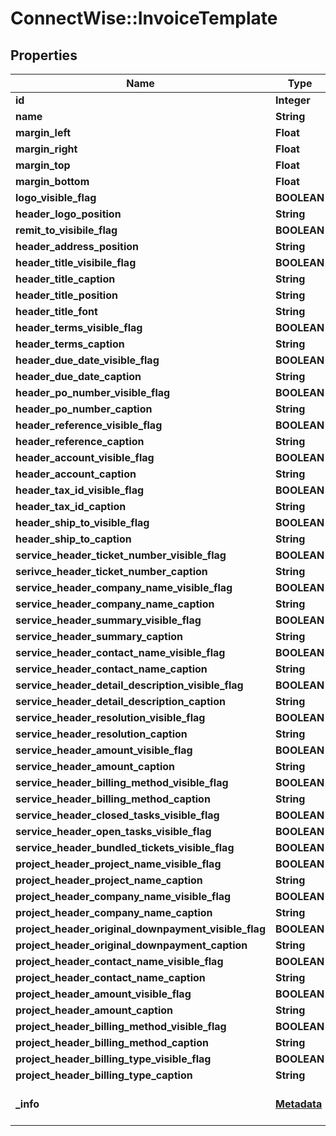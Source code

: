 # ConnectWise::InvoiceTemplate

## Properties
Name | Type | Description | Notes
------------ | ------------- | ------------- | -------------
**id** | **Integer** |  | [optional] 
**name** | **String** |  | 
**margin_left** | **Float** |  | [optional] 
**margin_right** | **Float** |  | [optional] 
**margin_top** | **Float** |  | [optional] 
**margin_bottom** | **Float** |  | [optional] 
**logo_visible_flag** | **BOOLEAN** |  | [optional] 
**header_logo_position** | **String** |  | [optional] 
**remit_to_visibile_flag** | **BOOLEAN** |  | [optional] 
**header_address_position** | **String** |  | [optional] 
**header_title_visibile_flag** | **BOOLEAN** |  | [optional] 
**header_title_caption** | **String** |  | [optional] 
**header_title_position** | **String** |  | [optional] 
**header_title_font** | **String** |  | [optional] 
**header_terms_visible_flag** | **BOOLEAN** |  | [optional] 
**header_terms_caption** | **String** |  | [optional] 
**header_due_date_visible_flag** | **BOOLEAN** |  | [optional] 
**header_due_date_caption** | **String** |  | [optional] 
**header_po_number_visible_flag** | **BOOLEAN** |  | [optional] 
**header_po_number_caption** | **String** |  | [optional] 
**header_reference_visible_flag** | **BOOLEAN** |  | [optional] 
**header_reference_caption** | **String** |  | [optional] 
**header_account_visible_flag** | **BOOLEAN** |  | [optional] 
**header_account_caption** | **String** |  | [optional] 
**header_tax_id_visible_flag** | **BOOLEAN** |  | [optional] 
**header_tax_id_caption** | **String** |  | [optional] 
**header_ship_to_visible_flag** | **BOOLEAN** |  | [optional] 
**header_ship_to_caption** | **String** |  | [optional] 
**service_header_ticket_number_visible_flag** | **BOOLEAN** |  | [optional] 
**serivce_header_ticket_number_caption** | **String** |  | [optional] 
**service_header_company_name_visible_flag** | **BOOLEAN** |  | [optional] 
**service_header_company_name_caption** | **String** |  | [optional] 
**service_header_summary_visible_flag** | **BOOLEAN** |  | [optional] 
**service_header_summary_caption** | **String** |  | [optional] 
**service_header_contact_name_visible_flag** | **BOOLEAN** |  | [optional] 
**service_header_contact_name_caption** | **String** |  | [optional] 
**service_header_detail_description_visible_flag** | **BOOLEAN** |  | [optional] 
**service_header_detail_description_caption** | **String** |  | [optional] 
**service_header_resolution_visible_flag** | **BOOLEAN** |  | [optional] 
**service_header_resolution_caption** | **String** |  | [optional] 
**service_header_amount_visible_flag** | **BOOLEAN** |  | [optional] 
**service_header_amount_caption** | **String** |  | [optional] 
**service_header_billing_method_visible_flag** | **BOOLEAN** |  | [optional] 
**service_header_billing_method_caption** | **String** |  | [optional] 
**service_header_closed_tasks_visible_flag** | **BOOLEAN** |  | [optional] 
**service_header_open_tasks_visible_flag** | **BOOLEAN** |  | [optional] 
**service_header_bundled_tickets_visible_flag** | **BOOLEAN** |  | [optional] 
**project_header_project_name_visible_flag** | **BOOLEAN** |  | [optional] 
**project_header_project_name_caption** | **String** |  | [optional] 
**project_header_company_name_visible_flag** | **BOOLEAN** |  | [optional] 
**project_header_company_name_caption** | **String** |  | [optional] 
**project_header_original_downpayment_visible_flag** | **BOOLEAN** |  | [optional] 
**project_header_original_downpayment_caption** | **String** |  | [optional] 
**project_header_contact_name_visible_flag** | **BOOLEAN** |  | [optional] 
**project_header_contact_name_caption** | **String** |  | [optional] 
**project_header_amount_visible_flag** | **BOOLEAN** |  | [optional] 
**project_header_amount_caption** | **String** |  | [optional] 
**project_header_billing_method_visible_flag** | **BOOLEAN** |  | [optional] 
**project_header_billing_method_caption** | **String** |  | [optional] 
**project_header_billing_type_visible_flag** | **BOOLEAN** |  | [optional] 
**project_header_billing_type_caption** | **String** |  | [optional] 
**_info** | [**Metadata**](Metadata.md) | Metadata of the entity | [optional] 


